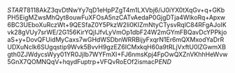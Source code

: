 $START$8118AkZ3qvDtNwYy7qD1eHpPZgT4m1LXVbj6/iJ0iYX0tXqGv+q+GKbPH5EigMZwsMhQyt8ouwFuXFOsA5nzCATvAedaP0GjgDTja4WlkoRq+Apxw6BC3UEboXuRczWt+9QESfaZ0Y5PkzW2li0KIZmNtyCTysvRqlC84RFgAJoIKvk28gVUy7srWE/2G156KirYQjIJfvLyVmOp1dbF24W2mGYmFBQavDcYPPkjoaS+y+DovQFUidMyCaxs7wGHdWSDbnWRRBijyFxqrN1Er6mQXMxodYaDrRUDXuNclk6SUgqstip9Wvk5BvvH9gzEZ6ICMxkqH60a9tRLjVxftU0lZGwmXBgth0ZJWdycsWyy01YR0JjIb7WYFmXI+FJ6nmsKpj4FpOwQXZnVKhhHeWvw5GnX7QOMNQqV+hqydFuptrp+VFQvRoEOf2ismacP$END$